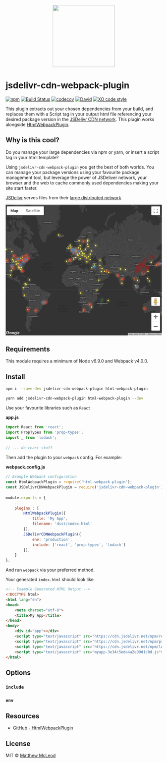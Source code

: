 <div align="center">
  <a href="https://github.com/webpack/webpack">
    <img width="200" height="200" src="https://webpack.js.org/assets/icon-square-big.svg">
  </a>
</div>

# jsdelivr-cdn-webpack-plugin

[![npm](https://img.shields.io/npm/v/jsdelivr-cdn-webpack-plugin.svg)](https://www.npmjs.com/package/jsdelivr-cdn-webpack-plugin) [![Build Status](https://travis-ci.org/sparkboom/jsdelivr-cdn-webpack-plugin.svg?branch=master)](https://travis-ci.org/sparkboom/jsdelivr-cdn-webpack-plugin) [![codecov](https://codecov.io/gh/sparkboom/jsdelivr-cdn-webpack-plugin/badge.svg?branch=master)](https://codecov.io/gh/sparkboom/jsdelivr-cdn-webpack-plugin?branch=master) [![David](https://img.shields.io/david/sparkboom/jsdelivr-cdn-webpack-plugin.svg)](https://david-dm.org/sparkboom/jsdelivr-cdn-webpack-plugin) [![XO code style](https://img.shields.io/badge/code_style-XO-5ed9c7.svg)](https://github.com/sindresorhus/xo)

This plugin extracts out your chosen dependencies from your build, and replaces them with a Script tag in your output html file referencing your desired package version in the [JSDelivr CDN network][jsdelivr]. This plugin works alongside [HtmlWebpackPlugin][htmlwpp].

## Why is this cool?

Do you manage your large dependencies via npm or yarn, or insert a script tag in your html template?

Using `jsdelivr-cdn-webpack-plugin` you get the best of both worlds. You can manage your package versions using your favourite package management tool, but leverage the power of JSDeliver network, your browser and the web to cache commonly used dependencies making your site start faster.

[JSDelivr][jsdelivr] serves files from their [large distributed network][jsdnw]

![JSDelivr Network](./docs/assets/jsdelivrnw.png)

## Requirements

This module requires a minimum of Node v6.9.0 and Webpack v4.0.0.

## Install

```sh
npm i --save-dev jsdelivr-cdn-webpack-plugin html-webpack-plugin
```

```sh
yarn add jsdelivr-cdn-webpack-plugin html-webpack-plugin --dev
```

Use your favourite libraries such as `React`

**app.js**

```js
import React from 'react';
import PropTypes from 'prop-types';
import _ from 'lodash';

// ... do react stuff
```

Then add the plugin to your `webpack` config. For example:

**webpack.config.js**

```js
// Example Webpack configuration
const HtmlWebpackPlugin = require('html-webpack-plugin');
const JSDelivrCDNWebpackPlugin = require('jsdelivr-cdn-webpack-plugin');

module.exports = {
    ...
    plugins : [
        HtmlWebpackPlugin({
            title: 'My App',
            filename: 'dist/index.html'
        }),
        JSDelivrCDNWebpackPlugin({
            env: 'production',
            include: ['react', 'prop-types', 'lodash']
        }),
    ]
};
```

And run `webpack` via your preferred method.

Your generated `index.html` should look like

```html
<!-- Example Generated HTML Output -->
<!DOCTYPE html>
<html lang="en">
<head>
    <meta charset="utf-8">
    <title>My App</title>
</head>
<body>
    <div id="app"></div>
    <script type="text/javascript" src="https://cdn.jsdelivr.net/npm/react@16.5.2/react.min.js"></script>
    <script type="text/javascript" src="https://cdn.jsdelivr.net/npm/prop-types@15.6.2/prop-types.min.js"></script>
    <script type="text/javascript" src="https://cdn.jsdelivr.net/npm/lodash@4.17.11/lodash.min.js"></script>
    <script type="text/javascript" src="myapp-3e34c5eda4a2e99d1c0d.js"></script></body>
</html>
```

## Options

### `include`

### `env`

## Resources

- [GitHub - HtmlWebpackPlugin][ghhtmlwpp]

[htmlwpp]: https://webpack.js.org/plugins/html-webpack-plugin/
[ghhtmlwpp]: https://github.com/jantimon/html-webpack-plugin
[jsdelivr]: https://www.jsdelivr.com/
[jsdnw]: https://www.jsdelivr.com/network

## License

MIT © [Matthew McLeod](http://sparkboom.com)
